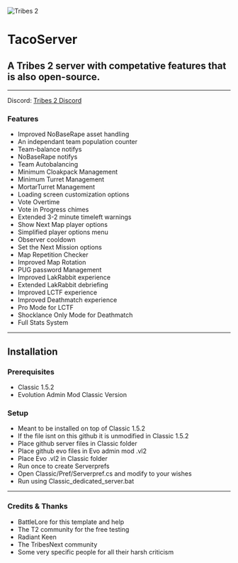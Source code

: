 ![Tribes 2](http://magaimg.net/img/79hn.png)  

# TacoServer
## A Tribes 2 server with competative features that is also open-source.

---


Discord: [Tribes 2 Discord](https://discord.gg/Y4muNvF)


### Features
 - Improved NoBaseRape asset handling
 - An independant team population counter
 - Team-balance notifys
 - NoBaseRape notifys
 - Team Autobalancing
 - Minimum Cloakpack Management
 - Minimum Turret Management
 - MortarTurret Management
 - Loading screen customization options
 - Vote Overtime
 - Vote in Progress chimes
 - Extended 3-2 minute timeleft warnings
 - Show Next Map player options
 - Simplified player options menu
 - Observer cooldown
 - Set the Next Mission options
 - Map Repetition Checker
 - Improved Map Rotation
 - PUG password Management
 - Improved LakRabbit experience
 - Extended LakRabbit debriefing
 - Improved LCTF experience
 - Improved Deathmatch experience
 - Pro Mode for LCTF
 - Shocklance Only Mode for Deathmatch
 - Full Stats System

---


## Installation


### Prerequisites
 - Classic 1.5.2
 - Evolution Admin Mod Classic Version


### Setup
 - Meant to be installed on top of Classic 1.5.2
 - If the file isnt on this github it is unmodified in Classic 1.5.2
 - Place github server files in Classic folder
 - Place github evo files in Evo admin mod .vl2
 - Place Evo .vl2 in Classic folder
 - Run once to create Serverprefs
 - Open Classic/Pref/Serverpref.cs and modify to your wishes
 - Run using Classic_dedicated_server.bat

----

### Credits & Thanks
 - BattleLore for this template and help
 - The T2 community for the free testing
 - Radiant Keen
 - The TribesNext community
 - Some very specific people for all their harsh criticism